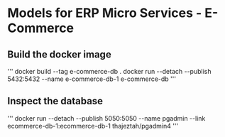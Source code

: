 # Models for ERP Micro Services - E-Commerce

## Build the docker image
'''
docker build --tag e-commerce-db .
docker run --detach --publish 5432:5432 --name e-commerce-db-1 e-commerce-db
'''

## Inspect the database
'''
docker run --detach --publish 5050:5050 --name pgadmin --link ecommerce-db-1:ecommerce-db-1 thajeztah/pgadmin4
'''

